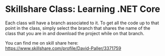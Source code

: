 # Skillshare Class: Learning .NET Core
Each class will have a branch associated to it. To get all the code up to that point in the class, simply select the branch that shares the name of the class that you are in and download the project while on that branch.

You can find me on skill share here: https://www.skillshare.com/profile/David-Paller/3371759
